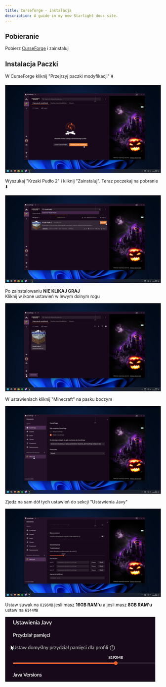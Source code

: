 ```yaml
---
title: Curseforge - instalacja
description: A guide in my new Starlight docs site.
---
```


## Pobieranie
Pobierz [CurseForge](https://www.curseforge.com/download/app) i zainstaluj

## Instalacja Paczki

W CurseForge kliknij "Przejrzyj paczki modyfikacji" ⬇️

![browse](/src/assets/kp2wp-screen/cf/browse.png)

Wyszukaj "Krzaki Pudło 2" i kliknij "Zainstaluj". Teraz poczekaj na pobranie ⬇️

![search](/src/assets/kp2wp-screen/cf/search_and_install.png)

Po zainstalowaniu **NIE KLIKAJ GRAJ** <br>
Kliknij w ikone ustawień w lewym dolnym rogu

![gotosetting](/src/assets/kp2wp-screen/cf/gotosettings.png)

W ustawieniach kliknij "Minecraft" na pasku boczym

![selmcsett](/src/assets/kp2wp-screen/cf/selminecraftsett.png)

Zjedz na sam dół tych ustawień do sekcji "Ustawienia Javy"

![slide](/src/assets/kp2wp-screen/cf/slidetoram.png)

Ustaw suwak na `8196MB` jesli masz **16GB RAM'u** a jesli masz **8GB RAM'u** ustaw na `6144MB`

![ramexample](/src/assets/kp2wp-screen/cf/ram_example.png)
